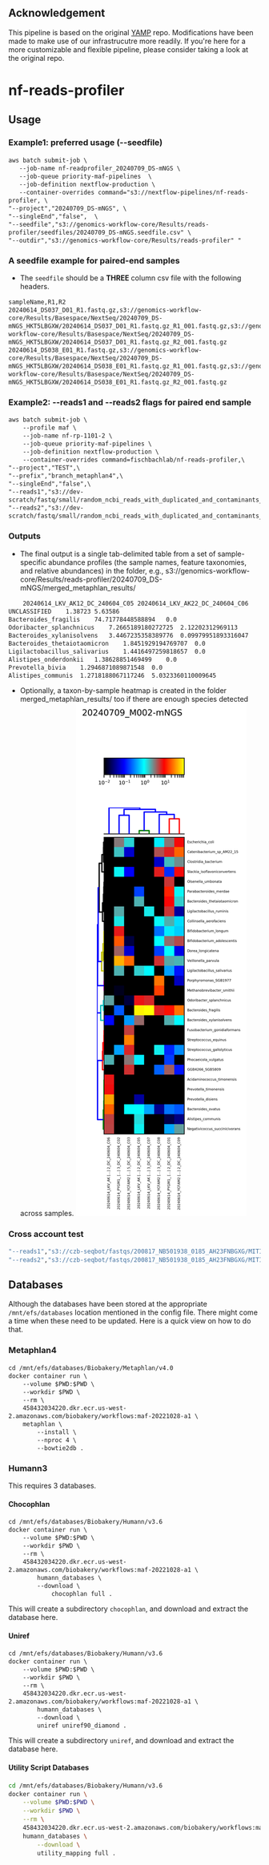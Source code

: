 ## Acknowledgement

This pipeline is based on the original [YAMP](https://github.com/alesssia/YAMP) repo. Modifications have been made to make use of our infrastrucutre more readily. If you're here for a more customizable and flexible pipeline, please consider taking a look at the original repo.

# nf-reads-profiler

## Usage

### Example1: preferred usage (--seedfile)
```{bash}
aws batch submit-job \
   --job-name nf-readprofiler_20240709_DS-mNGS \
   --job-queue priority-maf-pipelines  \
   --job-definition nextflow-production \
   --container-overrides command="s3://nextflow-pipelines/nf-reads-profiler, \ 
"--project","20240709_DS-mNGS", \
"--singleEnd","false",  \
"--seedfile","s3://genomics-workflow-core/Results/reads-profiler/seedfiles/20240709_DS-mNGS.seedfile.csv" \
"--outdir","s3://genomics-workflow-core/Results/reads-profiler" "
```

### A seedfile example for paired-end samples

- The `seedfile` should be a __THREE__ column csv file with the following headers.

```{bash}
sampleName,R1,R2
20240614_DS037_D01_R1.fastq.gz,s3://genomics-workflow-core/Results/Basespace/NextSeq/20240709_DS-mNGS_HKT5LBGXW/20240614_DS037_D01_R1.fastq.gz_R1_001.fastq.gz,s3://genomics-workflow-core/Results/Basespace/NextSeq/20240709_DS-mNGS_HKT5LBGXW/20240614_DS037_D01_R1.fastq.gz_R2_001.fastq.gz
20240614_DS038_E01_R1.fastq.gz,s3://genomics-workflow-core/Results/Basespace/NextSeq/20240709_DS-mNGS_HKT5LBGXW/20240614_DS038_E01_R1.fastq.gz_R1_001.fastq.gz,s3://genomics-workflow-core/Results/Basespace/NextSeq/20240709_DS-mNGS_HKT5LBGXW/20240614_DS038_E01_R1.fastq.gz_R2_001.fastq.gz
```

### Example2: --reads1 and --reads2 flags for paired end sample
```{bash}
aws batch submit-job \
    --profile maf \
    --job-name nf-rp-1101-2 \
    --job-queue priority-maf-pipelines \
    --job-definition nextflow-production \
    --container-overrides command=fischbachlab/nf-reads-profiler,\
"--project","TEST",\
"--prefix","branch_metaphlan4",\
"--singleEnd","false",\
"--reads1","s3://dev-scratch/fastq/small/random_ncbi_reads_with_duplicated_and_contaminants_R1.fastq.gz",\
"--reads2","s3://dev-scratch/fastq/small/random_ncbi_reads_with_duplicated_and_contaminants_R2.fastq.gz"
```

### Outputs

- The final output is a single tab-delimited table from a set of sample-specific abundance profiles (the sample names, feature taxonomies, and relative abundances) in the folder, e.g., s3://genomics-workflow-core/Results/reads-profiler/20240709_DS-mNGS/merged_metaphlan_results/

```{bash}
	20240614_LKV_AK12_DC_240604_C05	20240614_LKV_AK22_DC_240604_C06
UNCLASSIFIED	1.38723	5.63586
Bacteroides_fragilis	74.71778448588894	0.0
Odoribacter_splanchnicus	7.2665189180272725	2.12202312969113
Bacteroides_xylanisolvens	3.4467235358389776	0.09979951893316047
Bacteroides_thetaiotaomicron	1.8451929194769707	0.0
Ligilactobacillus_salivarius	1.4416497259818657	0.0
Alistipes_onderdonkii	1.38628851469499	0.0
Prevotella_bivia	1.2946871089871548	0.0
Alistipes_communis	1.2718188067117246	5.0323360110009645
```

<!-- -->
- Optionally, a taxon-by-sample heatmap is created in the folder merged_metaphlan_results/ too if there are enough species detected across samples.
![An example heatmap](assets/images/example-heatmap.png)

### Cross account test

```bash
"--reads1","s3://czb-seqbot/fastqs/200817_NB501938_0185_AH23FNBGXG/MITI_Purification_Healthy/E8_SH0000236_0619-Cult-2-481_S22_R1_001.fastq.gz",\
"--reads2","s3://czb-seqbot/fastqs/200817_NB501938_0185_AH23FNBGXG/MITI_Purification_Healthy/E8_SH0000236_0619-Cult-2-481_S22_R2_001.fastq.gz"
```

## Databases

Although the databases have been stored at the appropriate `/mnt/efs/databases` location mentioned in the config file. There might come a time when these need to be updated. Here is a quick view on how to do that.

### Metaphlan4

```{bash}
cd /mnt/efs/databases/Biobakery/Metaphlan/v4.0
docker container run \
    --volume $PWD:$PWD \
    --workdir $PWD \
    --rm \
    458432034220.dkr.ecr.us-west-2.amazonaws.com/biobakery/workflows:maf-20221028-a1 \
    metaphlan \
        --install \
        --nproc 4 \
        --bowtie2db .
```

### Humann3

This requires 3 databases.

#### Chocophlan

```{bash}
cd /mnt/efs/databases/Biobakery/Humann/v3.6
docker container run \
    --volume $PWD:$PWD \
    --workdir $PWD \
    --rm \
    458432034220.dkr.ecr.us-west-2.amazonaws.com/biobakery/workflows:maf-20221028-a1 \
        humann_databases \
        --download \
            chocophlan full .
```

This will create a subdirectory `chocophlan`, and download and extract the database here.

#### Uniref

```{bash}
cd /mnt/efs/databases/Biobakery/Humann/v3.6
docker container run \
    --volume $PWD:$PWD \
    --workdir $PWD \
    --rm \
    458432034220.dkr.ecr.us-west-2.amazonaws.com/biobakery/workflows:maf-20221028-a1 \
        humann_databases \
        --download \
        uniref uniref90_diamond .
```

This will create a subdirectory `uniref`, and download and extract the database here.

#### Utility Script Databases

```bash
cd /mnt/efs/databases/Biobakery/Humann/v3.6
docker container run \
    --volume $PWD:$PWD \
    --workdir $PWD \
    --rm \
    458432034220.dkr.ecr.us-west-2.amazonaws.com/biobakery/workflows:maf-20221028-a1 \
    humann_databases \
        --download \
        utility_mapping full .
```
